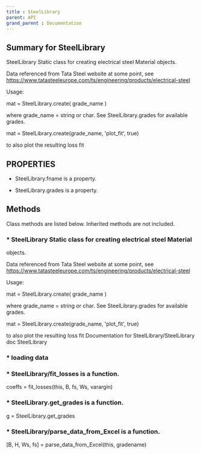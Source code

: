 ```yaml
---
title : SteelLibrary
parent: API
grand_parent : Documentation
---
```

## Summary for SteelLibrary
SteelLibrary Static class for creating electrical steel Material
objects.

Data referenced from Tata Steel website at some
point, see https://www.tatasteeleurope.com/ts/engineering/products/electrical-steel

Usage:

mat = SteelLibrary.create( grade_name )

where grade_name = string or char. See SteelLibrary.grades for available
grades.

mat = SteelLibrary.create(grade_name, 'plot_fit', true)

to also plot the resulting loss fit
## PROPERTIES
* SteelLibrary.fname is a property.

* SteelLibrary.grades is a property.

## Methods
Class methods are listed below. Inherited methods are not included.
### * SteelLibrary Static class for creating electrical steel Material
objects.

Data referenced from Tata Steel website at some
point, see https://www.tatasteeleurope.com/ts/engineering/products/electrical-steel

Usage:

mat = SteelLibrary.create( grade_name )

where grade_name = string or char. See SteelLibrary.grades for available
grades.

mat = SteelLibrary.create(grade_name, 'plot_fit', true)

to also plot the resulting loss fit
Documentation for SteelLibrary/SteelLibrary
doc SteelLibrary

### * loading data

### * SteelLibrary/fit_losses is a function.
coeffs = fit_losses(this, B, fs, Ws, varargin)

### * SteelLibrary.get_grades is a function.
g = SteelLibrary.get_grades

### * SteelLibrary/parse_data_from_Excel is a function.
[B, H, Ws, fs] = parse_data_from_Excel(this, gradename)

